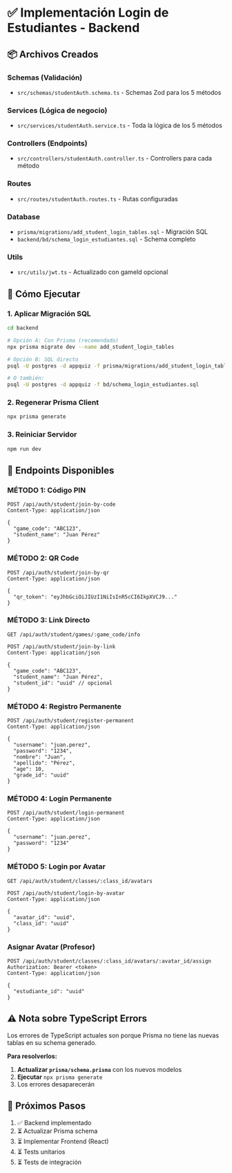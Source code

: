 # ✅ Implementación Login de Estudiantes - Backend

## 📦 Archivos Creados

### **Schemas (Validación)**
- `src/schemas/studentAuth.schema.ts` - Schemas Zod para los 5 métodos

### **Services (Lógica de negocio)**
- `src/services/studentAuth.service.ts` - Toda la lógica de los 5 métodos

### **Controllers (Endpoints)**
- `src/controllers/studentAuth.controller.ts` - Controllers para cada método

### **Routes**
- `src/routes/studentAuth.routes.ts` - Rutas configuradas

### **Database**
- `prisma/migrations/add_student_login_tables.sql` - Migración SQL
- `backend/bd/schema_login_estudiantes.sql` - Schema completo

### **Utils**
- `src/utils/jwt.ts` - Actualizado con gameId opcional

## 🚀 Cómo Ejecutar

### 1. Aplicar Migración SQL

```bash
cd backend

# Opción A: Con Prisma (recomendado)
npx prisma migrate dev --name add_student_login_tables

# Opción B: SQL directo
psql -U postgres -d appquiz -f prisma/migrations/add_student_login_tables.sql

# O también:
psql -U postgres -d appquiz -f bd/schema_login_estudiantes.sql
```

### 2. Regenerar Prisma Client

```bash
npx prisma generate
```

### 3. Reiniciar Servidor

```bash
npm run dev
```

## 📍 Endpoints Disponibles

### **MÉTODO 1: Código PIN**
```http
POST /api/auth/student/join-by-code
Content-Type: application/json

{
  "game_code": "ABC123",
  "student_name": "Juan Pérez"
}
```

### **MÉTODO 2: QR Code**
```http
POST /api/auth/student/join-by-qr
Content-Type: application/json

{
  "qr_token": "eyJhbGciOiJIUzI1NiIsInR5cCI6IkpXVCJ9..."
}
```

### **MÉTODO 3: Link Directo**
```http
GET /api/auth/student/games/:game_code/info
```

```http
POST /api/auth/student/join-by-link
Content-Type: application/json

{
  "game_code": "ABC123",
  "student_name": "Juan Pérez",
  "student_id": "uuid" // opcional
}
```

### **MÉTODO 4: Registro Permanente**
```http
POST /api/auth/student/register-permanent
Content-Type: application/json

{
  "username": "juan.perez",
  "password": "1234",
  "nombre": "Juan",
  "apellido": "Pérez",
  "age": 10,
  "grade_id": "uuid"
}
```

### **MÉTODO 4: Login Permanente**
```http
POST /api/auth/student/login-permanent
Content-Type: application/json

{
  "username": "juan.perez",
  "password": "1234"
}
```

### **MÉTODO 5: Login por Avatar**
```http
GET /api/auth/student/classes/:class_id/avatars
```

```http
POST /api/auth/student/login-by-avatar
Content-Type: application/json

{
  "avatar_id": "uuid",
  "class_id": "uuid"
}
```

### **Asignar Avatar (Profesor)**
```http
POST /api/auth/student/classes/:class_id/avatars/:avatar_id/assign
Authorization: Bearer <token>
Content-Type: application/json

{
  "estudiante_id": "uuid"
}
```

## ⚠️ Nota sobre TypeScript Errors

Los errores de TypeScript actuales son porque Prisma no tiene las nuevas tablas en su schema generado.

**Para resolverlos:**

1. **Actualizar `prisma/schema.prisma`** con los nuevos modelos
2. **Ejecutar** `npx prisma generate`
3. Los errores desaparecerán

## 🔄 Próximos Pasos

1. ✅ Backend implementado
2. ⏳ Actualizar Prisma schema
3. ⏳ Implementar Frontend (React)
4. ⏳ Tests unitarios
5. ⏳ Tests de integración

